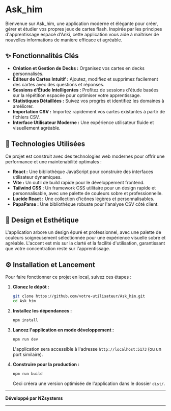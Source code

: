 # Ask_him
Bienvenue sur Ask_him, une application moderne et élégante pour créer, gérer et étudier vos propres jeux de cartes flash. Inspirée par les principes d'apprentissage espacé d'Anki, cette application vous aide à maîtriser de nouvelles informations de manière efficace et agréable.

## ✨ Fonctionnalités Clés

- **Création et Gestion de Decks :** Organisez vos cartes en decks personnalisés.
- **Éditeur de Cartes Intuitif :** Ajoutez, modifiez et supprimez facilement des cartes avec des questions et réponses.
- **Sessions d'Étude Intelligentes :** Profitez de sessions d'étude basées sur la répétition espacée pour optimiser votre apprentissage.
- **Statistiques Détaillées :** Suivez vos progrès et identifiez les domaines à améliorer.
- **Importation CSV :** Importez rapidement vos cartes existantes à partir de fichiers CSV.
- **Interface Utilisateur Moderne :** Une expérience utilisateur fluide et visuellement agréable.

## 🚀 Technologies Utilisées

Ce projet est construit avec des technologies web modernes pour offrir une performance et une maintenabilité optimales :

- **React :** Une bibliothèque JavaScript pour construire des interfaces utilisateur dynamiques.
- **Vite :** Un outil de build rapide pour le développement frontend.
- **Tailwind CSS :** Un framework CSS utilitaire pour un design rapide et personnalisable, avec une palette de couleurs sobre et professionnelle.
- **Lucide React :** Une collection d'icônes légères et personnalisables.
- **PapaParse :** Une bibliothèque robuste pour l'analyse CSV côté client.

## 🎨 Design et Esthétique

L'application arbore un design épuré et professionnel, avec une palette de couleurs soigneusement sélectionnée pour une expérience visuelle sobre et agréable. L'accent est mis sur la clarté et la facilité d'utilisation, garantissant que votre concentration reste sur l'apprentissage.

## ⚙️ Installation et Lancement

Pour faire fonctionner ce projet en local, suivez ces étapes :

1.  **Clonez le dépôt :**
    ```bash
    git clone https://github.com/votre-utilisateur/Ask_him.git
    cd Ask_him
    ```

2.  **Installez les dépendances :**
    ```bash
    npm install
    ```

3.  **Lancez l'application en mode développement :**
    ```bash
    npm run dev
    ```
    L'application sera accessible à l'adresse `http://localhost:5173` (ou un port similaire).

4.  **Construire pour la production :**
    ```bash
    npm run build
    ```
    Ceci créera une version optimisée de l'application dans le dossier `dist/`.

---

**Développé par NZsystems**

---